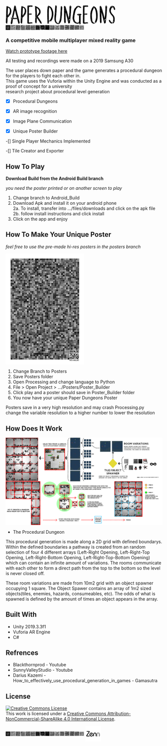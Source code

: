 <img src="https://github.com/Something-relevant/paper-dungeons/blob/master/Images/LogoType2.png" alt="alt text" align="center" width="70%" height="70%">

<img src="https://github.com/Something-relevant/paper-dungeons/blob/master/Images/Asset%2043LineBreak01.png" alt="alt text" align="center" width="50%" height="50%">

### A competitive mobile multiplayer mixed reality game

<a rel="video" href="https://youtu.be/21Mcv413tt8">Watch prototype footage here</a></br>

All testing and recordings were made on a 2019 Samsung A30</br>

The user places down paper and the game generates a procedural dungeon for the players to fight each other in.</br>
This game uses the Vuforia within the Unity Engine and was conducted as a proof of concept for a university </br>
research project about procedural level generation


-[x] Procedural Dungeons

-[x] AR image recognition

-[x] Image Plane Communication

-[x] Unique Poster Builder

-[] Single Player Mechanics Implemented

-[] Tile Creator and Exporter


## How To Play
**Download Build from the Android Build branch**

*you need the poster printed or on another screen to play</br>*

1. Change branch to Android_Build</br>
2. Download Apk and install it on your android phone</br>
  2a. To install, transfer into .../files/downloads and click on the apk file</br>
  2b. follow install instructions and click install</br>
3. Click on the app and enjoy</br>


## How To Make Your Unique Poster

*feel free to use the pre-made hi-res posters in the posters branch*

<img src="https://github.com/Something-relevant/paper-dungeons/blob/master/Images/PosterLowRes.png" alt="How It Works01" align="center" width="50%" height="50%">

1. Change Branch to Posters
2. Save Posters folder
3. Open Processing and change language to Python
4. File > Open Project > .../Posters/Poster_Builder
5. Click play and a poster should save in Poster_Builder folder
6. You now have your unique Paper Dungeons Poster

Posters save in a very high resolution and may crash Processing.py </br>
change the variable resolution to a higher number to lower the resolution


## How Does It Work

<img src="https://github.com/Something-relevant/paper-dungeons/blob/master/Images/HowItWorks01.png" alt="How It Works01" align="center" width="110%" height="110%">

<img src="https://github.com/Something-relevant/paper-dungeons/blob/master/Images/HowItWorks02.png" alt="How It Works01" align="center" width="100%" height="100%">


* The Procedural Dungeon

This procedural generation is made along a 2D grid with defined boundarys. Within the defined boundaries a pathway is created from an random selection of four 4 different arrays (Left-Right Opening, Left-Right-Top Opening, Left-Right-Bottom Opening, Left-Right-Top-Bottom Opening) which can contain an infinite amount of variations. The rooms communicate with each other to form a direct path from the top to the bottom so the level is never closed off.

These room variations are made from 10m2 grid with an object spawner occupying 1 square. The Object Spawer contains an array of 1m2 sized objects(tiles, enemies, hazards, consumeables, etc). The odds of what is spawned is defined by the amount of times an object appears in the array.



## Built With

* Unity 2019.3.3f1
* Vuforia AR Engine
* C#

## Refrences

* Blackthornprod - Youtube
* SunnyValleyStudio - Youtube
* Darius Kazemi - How_to_effectively_use_procedural_generation_in_games - Gamasutra

## License

<a rel="license" href="http://creativecommons.org/licenses/by-nc-sa/4.0/"><img alt="Creative Commons License" style="border-width:0" src="https://i.creativecommons.org/l/by-nc-sa/4.0/88x31.png" /></a><br />This work is licensed under a <a rel="license" href="http://creativecommons.org/licenses/by-nc-sa/4.0/">Creative Commons Attribution-NonCommercial-ShareAlike 4.0 International License</a>.

<img src="https://github.com/Something-relevant/paper-dungeons/blob/master/Images/Asset%2043LineBreak01.png" alt="alt text" align="center" width="50%" height="50%">

<img src="https://github.com/Something-relevant/paper-dungeons/blob/master/Images/Asset%203%404x.png" alt="Zenn" align="center" width="10%" height="10%">
